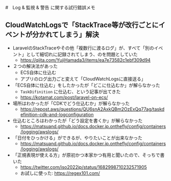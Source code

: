#　Log & 監視 & 警告 に関する試行錯誤メモ

## CloudWatchLogsで「StackTrace等が改行ごとにイベントが分かれてしまう」解決

- LaravelのStackTraceやその他「複数行に渡るログ」が、すべて「別のイベント」として細切れに記録されてしまう、のを問題としていた
  - https://qiita.com/YujiHamada3/items/ea7e73582c1ebf309d94
- ２つの解決法があった
  - ECS自体に仕込む
  - アプリのログ出力ごと変えて「CloudWatchLogsに直接送る」
- 「ECS自体に仕込む」をしたかったが「どこに仕込むか」が解らなかった
  - `TaskDifinition` に仕込む、という記事が出てきた
  - https://kotamat.com/post/laravel-on-ecs/
- 場所はわかったが「CDKでどう仕込むか」が解らなかった
  - https://repost.aws/questions/QU6snA2AxkQBm2OzExQq77ag/taskdefinition-cdk-and-logconfiguration
- 仕込むところはわかったが「どう設定を書くか」が解らなかった
  - https://matsuand.github.io/docs.docker.jp.onthefly/config/containers/logging/awslogs/
- 「日付をひっかける」ができるが、やりたいことが出来なかった
  - https://matsuand.github.io/docs.docker.jp.onthefly/config/containers/logging/awslogs/
- 「正規表現が使える方」が原初かつ本家かつ有用と聞いたので、そっちで書いた
  - https://twitter.com/iso2022jp/status/1682998710232571905
  - お試しに使った: https://regex101.com/
